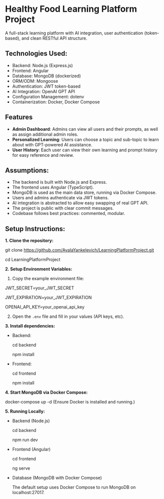 # Healthy Food Learning Platform Project
A full-stack learning platform with AI integration, user authentication (token-based), and clean RESTful API structure.
## Technologies Used:
- Backend: Node.js (Express.js)
- Frontend: Angular
- Database: MongoDB (dockerized)
- ORM/ODM: Mongoose
- Authentication: JWT token-based
- AI Integration: OpenAI GPT API
- Configuration Management: dotenv
- Containerization: Docker, Docker Compose

## Features

- **Admin Dashboard**: Admins can view all users and their prompts, as well as assign additional admin roles.
- **Personalized Learning**: Users can choose a topic and sub-topic to learn about with GPT-powered AI assistance.
- **User History**: Each user can view their own learning and prompt history for easy reference and review.

## Assumptions:
- The backend is built with Node.js and Express.
- The frontend uses Angular (TypeScript).
- MongoDB is used as the main data store, running via Docker Compose.
- Users and admins authenticate via JWT tokens.
- AI integration is abstracted to allow easy swapping of real GPT API.
- The project is public with clear commit messages.
- Codebase follows best practices: commented, modular.

## Setup Instructions:
**1. Clone the repository:**

git clone https://github.com/AyalaYankelevich/LearningPlatformProject.git

cd LearningPlatformProject

**2. Setup Environment Variables:**

1. Copy the example environment file:

  JWT_SECRET=your_JWT_SECRET

  JWT_EXPIRATION=your_JWT_EXPIRATION

  OPENAI_API_KEY=your_openai_api_key


2. Open the `.env` file and fill in your values (API keys, etc).

**3. Install dependencies:**

- Backend:

  cd backend

  npm install

- Frontend:

  cd frontend

  npm install

**4. Start MongoDB via Docker Compose:**

docker-compose up -d     (Ensure Docker is installed and running.)

**5. Running Locally:**
- Backend (Node.js)

  cd backend

  npm run dev
- Frontend (Angular)

  cd frontend

  ng serve
- Database (MongoDB with Docker Compose)

  The default setup uses Docker Compose to run MongoDB on localhost:27017.

